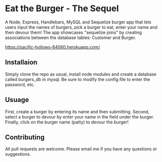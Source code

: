 # Eat the Burger - The Sequel
A Node, Express, Handlebars, MySQL and Sequelize burger app that lets users input the names of burgers, pick a burger to eat, enter your name and then devour them! The app showcases "sequelize joins" by creating associations between the database tables: Customer and Burger.

https://pacific-hollows-84060.herokuapp.com/

## Installaion

Simply clone the repo as usual, install node modules and create a database called burgers_db in mysql. Be sure to modify the config file 
to enter the password, etc.

## Usuage

First, create a burger by entering its name and then submitting. Second, select a burger to devour by enter your name in the field 
under the burger. Finally, click on the burger name (patty) to devour the burger!

## Contributing

All pull requests are welcome. Please email me if you have any questions or suggestions.
